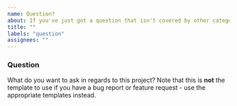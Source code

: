 ```yaml
---
name: Question?
about: If you've just got a question that isn't covered by other categories (bug reports, feature requests, etc.), ask using this template.
title: ""
labels: "question"
assignees: ""
---
```


### Question

What do you want to ask in regards to this project? Note that this is **not** the template to use if you have a bug report or feature request - use the appropriate templates instead.
